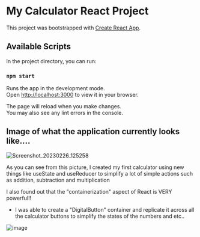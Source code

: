 # My Calculator React Project

This project was bootstrapped with [Create React App](https://github.com/facebook/create-react-app).

## Available Scripts

In the project directory, you can run:

### `npm start`

Runs the app in the development mode.\
Open [http://localhost:3000](http://localhost:3000) to view it in your browser.

The page will reload when you make changes.\
You may also see any lint errors in the console.

## Image of what the application currently looks like....

![Screenshot_20230226_125258](https://user-images.githubusercontent.com/69739606/221427635-b412adb9-bf31-4f9f-9fff-403769a5d79d.png)

As you can see from this picture, I created my first calculator using new things like useState and useReducer to simplify a lot of simple actions such as addition, subtraction and multiplication

I also found out that the "containerization" aspect of React is VERY powerful!! 
  - I was able to create a "DigitalButton" container and replicate it across all the calculator buttons to simplify the states of the numbers and etc..

![image](https://user-images.githubusercontent.com/69739606/221427825-d08365aa-0a2e-40c0-a276-b84bdce3adc6.png)
